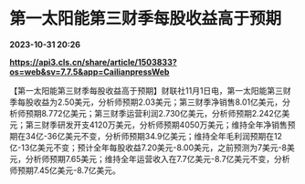 # 第一太阳能第三财季每股收益高于预期

**2023-10-31 20:26**

**https://api3.cls.cn/share/article/1503833?os=web&sv=7.7.5&app=CailianpressWeb**

【第一太阳能第三财季每股收益高于预期】财联社11月1日电，第一太阳能第三财季每股收益为2.50美元，分析师预期2.03美元；第三财季净销售8.01亿美元，分析师预期8.772亿美元；第三财季运营利润2.730亿美元，分析师预期2.242亿美元；第三财季研发开支4120万美元，分析师预期4050万美元；维持全年净销售预期在34亿-36亿美元不变，分析师预期34.9亿美元；维持全年毛利润预期在12亿-13亿美元不变；预计全年每股收益7.20美元-8.00美元，之前预测为7美元-8美元，分析师预期7.65美元；维持全年运营收入在7.7亿美元-8.7亿美元不变，分析师预期7.45亿美元-8.7亿美元。